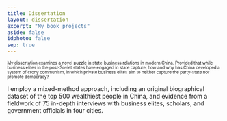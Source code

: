 ```yaml
---
title: Dissertation
layout: dissertation
excerpt: "My book projects"
aside: false
idphoto: false
sep: true
---
```

<sup><sub>My dissertation examines a novel puzzle in state-business relations in modern China. Provided that while business elites in the post-Soviet states have engaged in state capture, how and why has China developed a system of crony communism, in which private business elites aim to neither capture the party-state nor promote democracy? <br/>
	
I employ a mixed-method approach, including an original biographical dataset of the top 500 wealthiest people in China, and evidence from a fieldwork of 75 in-depth interviews with business elites, scholars, and government officials in four cities.</sub></sup>
